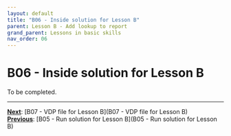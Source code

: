 ```yaml
---
layout: default
title: "B06 - Inside solution for Lesson B"
parent: Lesson B - Add lookup to report
grand_parent: Lessons in basic skills
nav_order: 06
---
```


# B06 - Inside solution for Lesson B

To be completed.  




---
**<u>Next</u>**: [B07 - VDP file for Lesson B](B07 - VDP file for Lesson B)   
**<u>Previous</u>**: [B05 - Run solution for Lesson B](B05 - Run solution for Lesson B)  
